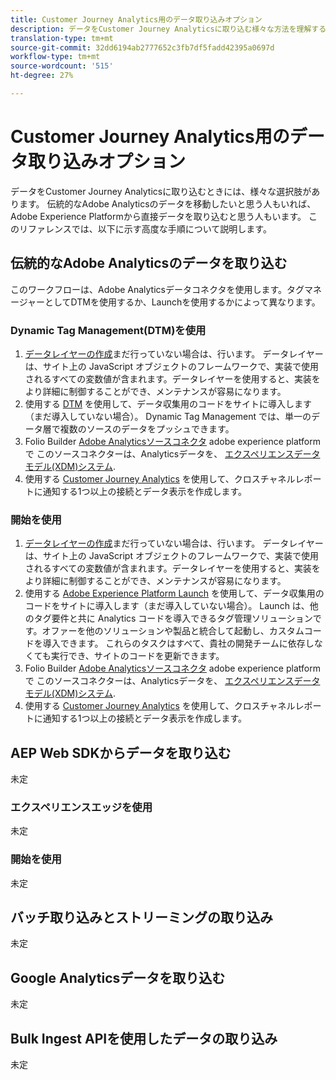 ```yaml
---
title: Customer Journey Analytics用のデータ取り込みオプション
description: データをCustomer Journey Analyticsに取り込む様々な方法を理解する
translation-type: tm+mt
source-git-commit: 32dd6194ab2777652c3fb7df5fadd42395a0697d
workflow-type: tm+mt
source-wordcount: '515'
ht-degree: 27%

---
```



# Customer Journey Analytics用のデータ取り込みオプション

データをCustomer Journey Analyticsに取り込むときには、様々な選択肢があります。 伝統的なAdobe Analyticsのデータを移動したいと思う人もいれば、Adobe Experience Platformから直接データを取り込むと思う人もいます。 このリファレンスでは、以下に示す高度な手順について説明します。

## 伝統的なAdobe Analyticsのデータを取り込む

このワークフローは、Adobe Analyticsデータコネクタを使用します。タグマネージャーとしてDTMを使用するか、Launchを使用するかによって異なります。

### Dynamic Tag Management(DTM)を使用

1. [データレイヤーの作成](https://docs.adobe.com/content/help/en/analytics/implementation/prepare/data-layer.html)まだ行っていない場合は、行います。 データレイヤーは、サイト上の JavaScript オブジェクトのフレームワークで、実装で使用されるすべての変数値が含まれます。データレイヤーを使用すると、実装をより詳細に制御することができ、メンテナンスが容易になります。
1. 使用する [DTM](https://docs.adobe.com/content/help/ja-JP/analytics/implementation/other/dtm/dtm-implementation-overview.html) を使用して、データ収集用のコードをサイトに導入します（まだ導入していない場合）。 Dynamic Tag Management では、単一のデータ層で複数のソースのデータをプッシュできます。
1. Folio Builder [Adobe Analyticsソースコネクタ](https://docs.adobe.com/content/help/en/experience-platform/sources/ui-tutorials/create/adobe-applications/analytics.html) adobe experience platformで このソースコネクターは、Analyticsデータを、 [エクスペリエンスデータモデル(XDM)システム](https://docs.adobe.com/content/help/ja-JP/experience-platform/xdm/home.html).
1. 使用する [Customer Journey Analytics](https://docs.adobe.com/content/help/ja-JP/analytics-platform/using/cja-overview/cja-getting-started.html) を使用して、クロスチャネルレポートに通知する1つ以上の接続とデータ表示を作成します。

### 開始を使用

1. [データレイヤーの作成](https://docs.adobe.com/content/help/en/analytics/implementation/prepare/data-layer.html)まだ行っていない場合は、行います。 データレイヤーは、サイト上の JavaScript オブジェクトのフレームワークで、実装で使用されるすべての変数値が含まれます。データレイヤーを使用すると、実装をより詳細に制御することができ、メンテナンスが容易になります。
1. 使用する [Adobe Experience Platform Launch](https://docs.adobe.com/content/help/en/analytics/implementation/launch/overview.html) を使用して、データ収集用のコードをサイトに導入します（まだ導入していない場合）。 Launch は、他のタグ要件と共に Analytics コードを導入できるタグ管理ソリューションです。オファーを他のソリューションや製品と統合して起動し、カスタムコードを導入できます。 これらのタスクはすべて、貴社の開発チームに依存しなくても実行でき、サイトのコードを更新できます。
1. Folio Builder [Adobe Analyticsソースコネクタ](https://docs.adobe.com/content/help/en/experience-platform/sources/ui-tutorials/create/adobe-applications/analytics.html) adobe experience platformで このソースコネクターは、Analyticsデータを、 [エクスペリエンスデータモデル(XDM)システム](https://docs.adobe.com/content/help/en/experience-platform/xdm/home.html).
1. 使用する [Customer Journey Analytics](https://docs.adobe.com/content/help/en/analytics-platform/using/cja-overview/cja-getting-started.html) を使用して、クロスチャネルレポートに通知する1つ以上の接続とデータ表示を作成します。

## AEP Web SDKからデータを取り込む

未定

### エクスペリエンスエッジを使用

未定

### 開始を使用

未定

## バッチ取り込みとストリーミングの取り込み

未定

## Google Analyticsデータを取り込む

未定

## Bulk Ingest APIを使用したデータの取り込み

未定